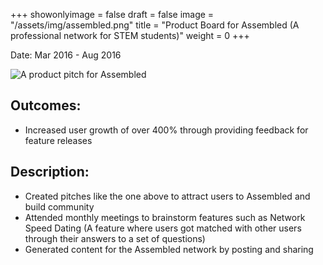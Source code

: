 +++
showonlyimage = false
draft = false
image = "/assets/img/assembled.png"
title = "Product Board for Assembled (A professional network for STEM students)"
weight = 0
+++

Date: Mar 2016 - Aug 2016

<!--more-->

![A product pitch for Assembled][1]

## Outcomes:

* Increased user growth of over 400% through providing feedback for feature releases

## Description:

* Created pitches like the one above to attract users to Assembled and build community
* Attended monthly meetings to brainstorm features such as Network Speed Dating (A feature where users got matched with other users through their answers to a set of questions)
* Generated content for the Assembled network by posting and sharing

[1]: /mockup.jpg
